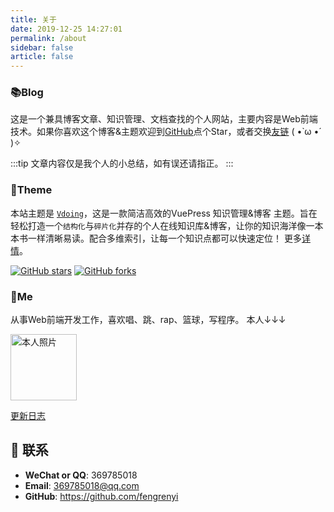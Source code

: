 ```yaml
---
title: 关于
date: 2019-12-25 14:27:01
permalink: /about
sidebar: false
article: false
---
```


### 📚Blog
这是一个兼具博客文章、知识管理、文档查找的个人网站，主要内容是Web前端技术。如果你喜欢这个博客&主题欢迎到[GitHub](https://github.com/fengrenyi/vuepress-fry)点个Star，或者交换[友链](/friends/) ( •̀ ω •́ )✧

:::tip
文章内容仅是我个人的小总结，如有误还请指正。
:::

### 🎨Theme
本站主题是 [`Vdoing`](https://github.com/fengrenyi/vuepress-fry)，这是一款简洁高效的VuePress 知识管理&博客 主题。旨在轻松打造一个`结构化`与`碎片化`并存的个人在线知识库&博客，让你的知识海洋像一本本书一样清晰易读。配合多维索引，让每一个知识点都可以快速定位！ 更多[详情](https://github.com/fengrenyi/vuepress-fry)。

<a href="https://github.com/fengrenyi/vuepress-fry" target="_blank"><img src='https://img.shields.io/github/stars/fengrenyi/vuepress-fry' alt='GitHub stars' class="no-zoom"></a>
<a href="https://github.com/fengrenyi/vuepress-fry" target="_blank"><img src='https://img.shields.io/github/forks/fengrenyi/vuepress-fry' alt='GitHub forks' class="no-zoom"></a>


### 🐼Me
从事Web前端开发工作，喜欢唱、跳、rap、篮球，写程序。 本人↓↓↓

<img src='/img/head.jpg' alt='本人照片' style="width:106px;">


[更新日志](https://github.com/fengrenyi/vuepress-fry/commits/master)

## :email: 联系

- **WeChat or QQ**: <a :href="qqUrl" class='qq'>369785018</a>
- **Email**:  <a href="mailto:369785018@qq.com">369785018@qq.com</a>
- **GitHub**: <https://github.com/fengrenyi>

<script>
  export default {
    data(){
      return {
        qqUrl: 'tencent://message/?uin=369785018&Site=&Menu=yes' 
      }
    },
    mounted(){
      const flag =  navigator.userAgent.match(/(phone|pad|pod|iPhone|iPod|ios|iPad|Android|Mobile|BlackBerry|IEMobile|MQQBrowser|JUC|Fennec|wOSBrowser|BrowserNG|WebOS|Symbian|Windows Phone)/i);
      if(flag){
        this.qqUrl = 'mqqwpa://im/chat?chat_type=wpa&uin=369785018&version=1&src_type=web&web_src=oicqzone.com'
      }
    }
  }
</script>           